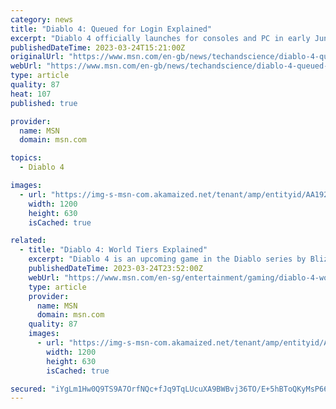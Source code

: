 ```yaml
---
category: news
title: "Diablo 4: Queued for Login Explained"
excerpt: "Diablo 4 officially launches for consoles and PC in early June. With only a couple of weeks left for Blizzard to prepare for release, the company is underway a two-week beta test period for the ..."
publishedDateTime: 2023-03-24T15:21:00Z
originalUrl: "https://www.msn.com/en-gb/news/techandscience/diablo-4-queued-for-login-explained/ar-AA192OTQ"
webUrl: "https://www.msn.com/en-gb/news/techandscience/diablo-4-queued-for-login-explained/ar-AA192OTQ"
type: article
quality: 87
heat: 107
published: true

provider:
  name: MSN
  domain: msn.com

topics:
  - Diablo 4

images:
  - url: "https://img-s-msn-com.akamaized.net/tenant/amp/entityid/AA192Re3.img?h=630&w=1200&m=6&q=60&o=t&l=f&f=jpg&x=390&y=628"
    width: 1200
    height: 630
    isCached: true

related:
  - title: "Diablo 4: World Tiers Explained"
    excerpt: "Diablo 4 is an upcoming game in the Diablo series by Blizzard. While it is not going to be available until June, Diablo 4 is currently having a beta weekend. During this weekend, players will be able ..."
    publishedDateTime: 2023-03-24T23:52:00Z
    webUrl: "https://www.msn.com/en-sg/entertainment/gaming/diablo-4-world-tiers-explained/ar-AA192Dnd"
    type: article
    provider:
      name: MSN
      domain: msn.com
    quality: 87
    images:
      - url: "https://img-s-msn-com.akamaized.net/tenant/amp/entityid/AA192Z1l.img?h=630&w=1200&m=6&q=60&o=t&l=f&f=jpg&x=553&y=203"
        width: 1200
        height: 630
        isCached: true

secured: "iYgLm1Hw0Q9TS9A7OrfNQc+fJq9TqLUcuXA9BWBvj36TO/E+5hBToQKyMsP66NCw/tfeeQpZSoSrYp/g0MJYz0OtFDLpWr4meYg/gI16ougzQOs4+em8wpLzhiFACqXCdBycYskyxQa76lc1UvL18uSFK++Y/bIMd/CmOs0t62ihzKqR0creTm4dBKpl0s3PiwO1lyu1pdBnsNZhdfC8DvdwFn+Gjyu2H4pO0XAVgTVqtL7X2lzjDrkImX/2iXf9hnRd8/iuMROv+rPLmmY6jlAmftO1Hv5Naxi3gWaKuv9SmXeYV/FRVF55f8Vhu3MWUtjhtzzS34Z6ZBAv7TnZOqrLf8N/Q9NRxf8q3v4uEJQ=;3kquVxpeFkdIestVuy+PSA=="
---
```


